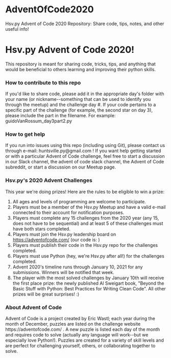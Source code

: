 # AdventOfCode2020
Hsv.py Advent of Code 2020 Repository: Share code, tips, notes, and other useful info!

<h1>Hsv.py Advent of Code 2020!</h1>
This repository is meant for sharing code, tricks, tips, and anything that would be beneficial to others learning and improving their python skills.

<h3>How to contribute to this repo</h3>
If you'd like to share code, please add it in the appropriate day's folder with your name (or nickname--something that can be used to identify you through the meetup) and the challenge day #. If your code pertains to a specific part of the challenge (for example, the second star on day 3), please include the part in the filename. For example: <br>
guidoVanRossum_day3part2.py

<h3>How to get help</h3>
If you run into issues using this repo (including using Git), please contact us through e-mail: huntsville.py@gmail.com ! 
If you want help getting started or with a particular Advent of Code challenge, feel free to start a discussion in our Slack channel, the advent of code slack channel, the Advent of Code subreddit, or start a discussion on our Meetup page. 

<h3>Hsv.py's 2020 Advent Challenges</h3>
This year we're doing prizes! Here are the rules to be eligible to win a prize:

1. All ages and levels of programming are welcome to participate.
2. Players must be a member of the Hsv.py Meetup and have a valid e-mail connected to their account for notification purposes.
3. Players must complete any 15 challenges from the 2020 year (any 15, does not have to be sequential) and at least 5 of these challenges must have both stars completed.
4. Players must join the Hsv.py leadership board on https://adventofcode.com/  (our code is: )
5. Players must publish their code in the Hsv.py repo for the challenges completed.
6. Players must use Python (hey, we're Hsv.py after all!) for the challenges completed.
7. Advent 2020's timeline runs through January 10, 2021 for any submissions. Winners will be notified that week.
8. The player with the most solved challenges by January 10th will receive the first place prize: the newly published Al Sweigart book, "Beyond the Basic Stuff with Python: Best Practices for Writing Clean Code". All other prizes will be great surprises! :)

<h3>About Advent of Code</h3>
Advent of Code is a project created by Eric Wastl; each year during the month of December, puzzles are listed on the challenge website https://adventofcode.com/ . A new puzzle is listed each day of the month and requires code to solve (actually any language will work--but we especially love Python!). Puzzles are created for a variety of skill levels and are perfect for challenging yourself, others, or collaborating together to solve.
